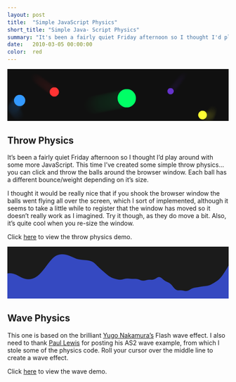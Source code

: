 ```yaml
---
layout: post
title:  "Simple JavaScript Physics"
short_title: "Simple Java- Script Physics"
summary: "It's been a fairly quiet Friday afternoon so I thought I'd play around with some more JavaScript"
date:   2010-03-05 00:00:00
color:  red
---
```


[![Screenshot of throw physics demo](/images/simple-javascript-physics/throw.png)](http://www.flashmonkey.co.uk/html5/simple-physics/)

## Throw Physics

It’s been a fairly quiet Friday afternoon so I thought I’d play around with some more JavaScript. This time I’ve created some simple throw physics… you can click and throw the balls around the browser window. Each ball has a different bounce/weight depending on it’s size.

I thought it would be really nice that if you shook the browser window the balls went flying all over the screen, which I sort of implemented, although it seems to take a little while to register that the window has moved so it doesn’t really work as I imagined. Try it though, as they do move a bit. Also, it’s quite cool when you re-size the window.

Click [here](http://www.flashmonkey.co.uk/html5/simple-physics/) to view the throw physics demo.

[![Screenshot of wave physics demo](/images/simple-javascript-physics/wave.png)](http://www.flashmonkey.co.uk/html5/wave-physics/)

## Wave Physics

This one is based on the brilliant [Yugo Nakamura’s](http://yugop.com/) Flash wave effect. I also need to thank [Paul Lewis](http://aerotwist.com/) for posting his AS2 wave example, from which I stole some of the physics code. Roll your cursor over the middle line to create a wave effect.

Click [here](http://www.flashmonkey.co.uk/html5/wave-physics/) to view the wave demo.
